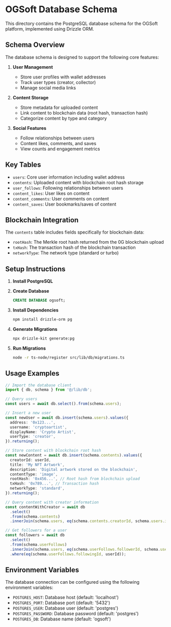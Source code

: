 # OGSoft Database Schema

This directory contains the PostgreSQL database schema for the OGSoft platform, implemented using Drizzle ORM.

## Schema Overview

The database schema is designed to support the following core features:

1. **User Management**
   - Store user profiles with wallet addresses
   - Track user types (creator, collector)
   - Manage social media links

2. **Content Storage**
   - Store metadata for uploaded content
   - Link content to blockchain data (root hash, transaction hash)
   - Categorize content by type and category

3. **Social Features**
   - Follow relationships between users
   - Content likes, comments, and saves
   - View counts and engagement metrics

## Key Tables

- `users`: Core user information including wallet address
- `contents`: Uploaded content with blockchain root hash storage
- `user_follows`: Following relationships between users
- `content_likes`: User likes on content
- `content_comments`: User comments on content
- `content_saves`: User bookmarks/saves of content

## Blockchain Integration

The `contents` table includes fields specifically for blockchain data:

- `rootHash`: The Merkle root hash returned from the 0G blockchain upload
- `txHash`: The transaction hash of the blockchain transaction
- `networkType`: The network type (standard or turbo)

## Setup Instructions

1. **Install PostgreSQL**

2. **Create Database**
   ```sql
   CREATE DATABASE ogsoft;
   ```

3. **Install Dependencies**
   ```bash
   npm install drizzle-orm pg
   ```

4. **Generate Migrations**
   ```bash
   npx drizzle-kit generate:pg
   
   ```

5. **Run Migrations**
   ```bash
   node -r ts-node/register src/lib/db/migrations.ts
   ```

## Usage Examples

```typescript
// Import the database client
import { db, schema } from '@/lib/db';

// Query users
const users = await db.select().from(schema.users);

// Insert a new user
const newUser = await db.insert(schema.users).values({
  address: '0x123...',
  username: 'cryptoartist',
  displayName: 'Crypto Artist',
  userType: 'creator',
}).returning();

// Store content with blockchain root hash
const newContent = await db.insert(schema.contents).values({
  creatorId: userId,
  title: 'My NFT Artwork',
  description: 'Digital artwork stored on the blockchain',
  contentType: 'image',
  rootHash: '0x456...', // Root hash from blockchain upload
  txHash: '0x789...', // Transaction hash
  networkType: 'standard',
}).returning();

// Query content with creator information
const contentWithCreator = await db
  .select()
  .from(schema.contents)
  .innerJoin(schema.users, eq(schema.contents.creatorId, schema.users.id));

// Get followers for a user
const followers = await db
  .select()
  .from(schema.userFollows)
  .innerJoin(schema.users, eq(schema.userFollows.followerId, schema.users.id))
  .where(eq(schema.userFollows.followingId, userId));
```

## Environment Variables

The database connection can be configured using the following environment variables:

- `POSTGRES_HOST`: Database host (default: 'localhost')
- `POSTGRES_PORT`: Database port (default: '5432')
- `POSTGRES_USER`: Database user (default: 'postgres')
- `POSTGRES_PASSWORD`: Database password (default: 'postgres')
- `POSTGRES_DB`: Database name (default: 'ogsoft')
